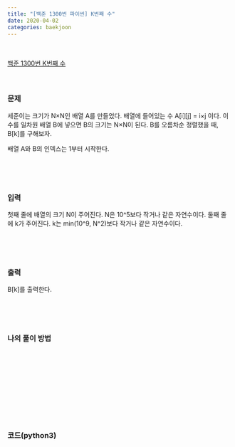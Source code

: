 ```yaml
---
title: "[백준 1300번 파이썬] K번째 수"
date: 2020-04-02
categories: baekjoon
---
```


<br><br>
[백준 1300번 K번째 수](https://www.acmicpc.net/problem/1300)
<br><br><br>

### 문제<br>

세준이는 크기가 N×N인 배열 A를 만들었다. 배열에 들어있는 수 A[i][j] = i×j 이다. 이 수를 일차원 배열 B에 넣으면 B의 크기는 N×N이 된다. B를 오름차순 정렬했을 때, B[k]를 구해보자.

배열 A와 B의 인덱스는 1부터 시작한다.

<br><br><br>

### 입력<br>

첫째 줄에 배열의 크기 N이 주어진다. N은 10^5보다 작거나 같은 자연수이다. 둘째 줄에 k가 주어진다. k는 min(10^9, N^2)보다 작거나 같은 자연수이다.

<br><br><br>

### 출력<br>

B[k]를 출력한다.

<br><br><br>

### 나의 풀이 방법<br>

```python

```

<br>

```python

```

<br>

```python

```

<br><br><br>


### 코드(python3)
```python

```
